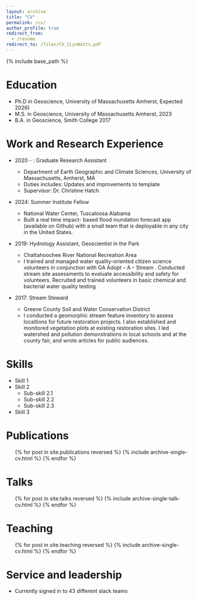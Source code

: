 ```yaml
---
layout: archive
title: "CV"
permalink: /cv/
author_profile: true
redirect_from:
  - /resume
redirect_to: /files/CV_CLynWatts.pdf
---
```


{% include base_path %}

Education
======
* Ph.D in Geoscience, University of Massachusetts Amherst, Expected 2026)
* M.S. in Geoscience, University of Massachusetts Amherst, 2023
* B.A. in Geoscience, Smith College 2017

Work and Research Experience
======
* 2020 - : Graduate Research Assistant
  * Department of Earth Geographic and Climate Sciences, University of Massachusetts, Amherst, MA
  * Duties includes: Updates and improvements to template
  * Supervisor: Dr. Christine Hatch

* 2024: Summer Institute Fellow
  * National Water Center, Tuscaloosa Alabama
  * Built a real time impact- based flood inundation forecast app (available on Github) with a small team that is deployable in any city in the United States. 

* 2019: Hydrology Assistant, Geoscientist in the Park
  * Chattahoochee River National Recreation Area
  * I trained and managed water quality-oriented citizen science volunteers in conjunction with GA Adopt – A – Stream . Conducted stream site assessments to evaluate accessibility and safety for volunteers. Recruited and trained volunteers in basic chemical and bacterial water quality testing

* 2017: Stream Steward
  * Greene County Soil and Water Conservation District
  * I conducted a geomorphic stream feature inventory to assess localtions for future restoration projects. I also 
established and monitored vegetation plots at existing restoration sites. I led watershed and pollution 
demonstrations in local schools and at the county fair, and wrote articles for public audiences.


Skills
======
* Skill 1
* Skill 2
  * Sub-skill 2.1
  * Sub-skill 2.2
  * Sub-skill 2.3
* Skill 3

Publications
======
  <ul>{% for post in site.publications reversed %}
    {% include archive-single-cv.html %}
  {% endfor %}</ul>
  
Talks
======
  <ul>{% for post in site.talks reversed %}
    {% include archive-single-talk-cv.html  %}
  {% endfor %}</ul>
  
Teaching
======
  <ul>{% for post in site.teaching reversed %}
    {% include archive-single-cv.html %}
  {% endfor %}</ul>
  
Service and leadership
======
* Currently signed in to 43 different slack teams
